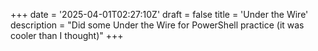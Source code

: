 +++
date = '2025-04-01T02:27:10Z'
draft = false
title = 'Under the Wire'
description = "Did some Under the Wire for PowerShell practice (it was cooler than I thought)"
+++
